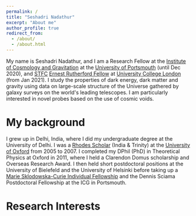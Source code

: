 ```yaml
---
permalink: /
title: "Seshadri Nadathur"
excerpt: "About me"
author_profile: true
redirect_from:
  - /about/
  - /about.html
---
```


My name is Seshadri Nadathur, and I am a Research Fellow at the [Institute of Cosmology and Gravitation](http://www.icg.port.ac.uk/) at the [University of Portsmouth](https://www.port.ac.uk/) (until Dec 2020), and [STFC](https://stfc.ukri.org/) [Ernest Rutherford Fellow](https://stfc.ukri.org/funding/fellowships/ernest-rutherford-fellowship/) at [University College London](https://www.ucl.ac.uk/physics-astronomy/) (from Jan 2021). I study the properties of dark energy, dark matter and gravity using data on large-scale structure of the Universe gathered by galaxy surveys on the world's leading telescopes. I am particularly interested in novel probes based on the use of cosmic voids.

My background
======
I grew up in Delhi, India, where I did my undergraduate degree at the University of Delhi. I was a [Rhodes Scholar](https://www.rhodeshouse.ox.ac.uk/) (India & Trinity) at the [University of Oxford](https://www.ox.ac.uk/) from 2005 to 2007. I completed my DPhil (PhD) in Theoretical Physics at Oxford in 2011, where I held a Clarendon Domus scholarship and Overseas Research Award. I then held short postdoctoral positions at the University of Bielefeld and the University of Helsinki before taking up a [Marie Sklodowska-Curie Individual Fellowship](https://ec.europa.eu/research/mariecurieactions/actions/individual-fellowships_en) and the Dennis Sciama Postdoctoral Fellowship at the ICG in Portsmouth.

Research Interests
======
